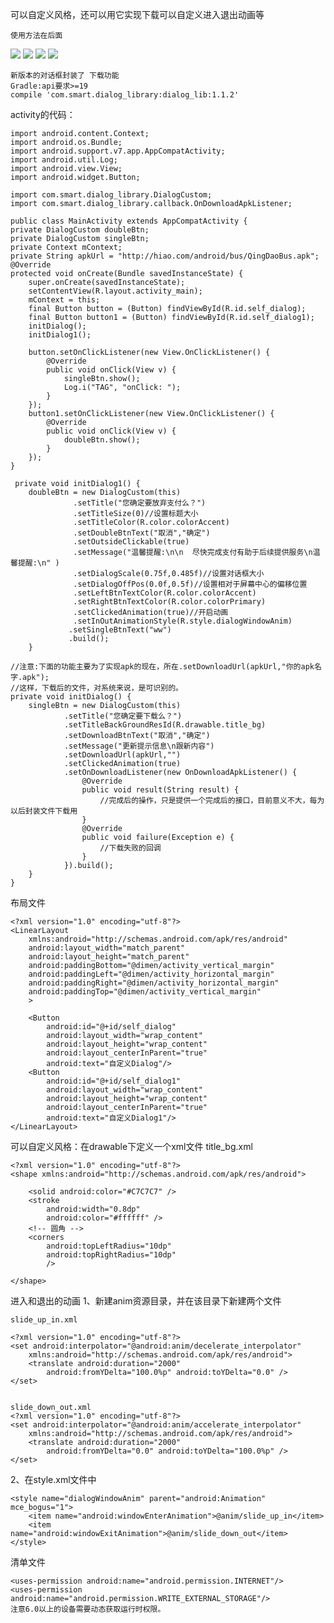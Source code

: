 可以自定义风格，还可以用它实现下载可以自定义进入退出动画等

	使用方法在后面
![](https://github.com/xubinbin1024/dialog/blob/master/CostomDialog/gif/wwww.jpg)
![](https://github.com/xubinbin1024/dialog/blob/master/CostomDialog/gif/QQ%E5%9B%BE%E7%89%8720170311155142.jpg)
![](https://github.com/xubinbin1024/dialog/blob/master/CostomDialog/gif/QQ%E5%9B%BE%E7%89%8720170311155146.jpg)
![](https://github.com/xubinbin1024/dialog/blob/master/CostomDialog/gif/QQ%E5%9B%BE%E7%89%8720170311155149.jpg)
	
	新版本的对话框封装了 下载功能 
	Gradle:api要求>=19
	compile 'com.smart.dialog_library:dialog_lib:1.1.2'

activity的代码：

	import android.content.Context;
	import android.os.Bundle;
	import android.support.v7.app.AppCompatActivity;
	import android.util.Log;
	import android.view.View;
	import android.widget.Button;

	import com.smart.dialog_library.DialogCustom;
	import com.smart.dialog_library.callback.OnDownloadApkListener;

	public class MainActivity extends AppCompatActivity {
    private DialogCustom doubleBtn;
    private DialogCustom singleBtn;
    private Context mContext;
    private String apkUrl = "http://hiao.com/android/bus/QingDaoBus.apk";
    @Override
    protected void onCreate(Bundle savedInstanceState) {
        super.onCreate(savedInstanceState);
        setContentView(R.layout.activity_main);
        mContext = this;
        final Button button = (Button) findViewById(R.id.self_dialog);
        final Button button1 = (Button) findViewById(R.id.self_dialog1);
        initDialog();
        initDialog1();

        button.setOnClickListener(new View.OnClickListener() {
            @Override
            public void onClick(View v) {
                singleBtn.show();
                Log.i("TAG", "onClick: ");
            }
        });
        button1.setOnClickListener(new View.OnClickListener() {
            @Override
            public void onClick(View v) {
                doubleBtn.show();
            }
        });
	}

	 private void initDialog1() {
        doubleBtn = new DialogCustom(this)
                  .setTitle("您确定要放弃支付么？")
                  .setTitleSize(0)//设置标题大小
                  .setTitleColor(R.color.colorAccent)
                  .setDoubleBtnText("取消","确定")
                  .setOutsideClickable(true)
                  .setMessage("温馨提醒:\n\n  尽快完成支付有助于后续提供服务\n温馨提醒:\n" )
                  .setDialogScale(0.75f,0.485f)//设置对话框大小
                  .setDialogOffPos(0.0f,0.5f)//设置相对于屏幕中心的偏移位置
                  .setLeftBtnTextColor(R.color.colorAccent)
                  .setRightBtnTextColor(R.color.colorPrimary)
                  .setClickedAnimation(true)//开启动画
                  .setInOutAnimationStyle(R.style.dialogWindowAnim)
                 .setSingleBtnText("ww")
                 .build();
    	}

	//注意:下面的功能主要为了实现apk的现在，所在.setDownloadUrl(apkUrl,"你的apk名字.apk");
	//这样，下载后的文件，对系统来说，是可识别的。
    private void initDialog() {
        singleBtn = new DialogCustom(this)
                .setTitle("您确定要下载么？")
                .setTitleBackGroundResId(R.drawable.title_bg)
                .setDownloadBtnText("取消","确定")
                .setMessage("更新提示信息\n跟新内容")
                .setDownloadUrl(apkUrl,"")
                .setClickedAnimation(true)
                .setOnDownloadListener(new OnDownloadApkListener() {
                    @Override
                    public void result(String result) {
						//完成后的操作，只是提供一个完成后的接口，目前意义不大，每为以后封装文件下载用
                    }
                    @Override
                    public void failure(Exception e) {
						//下载失败的回调
                    }
                }).build();
    	}
	}

布局文件

	<?xml version="1.0" encoding="utf-8"?>
	<LinearLayout
	    xmlns:android="http://schemas.android.com/apk/res/android"
	    android:layout_width="match_parent"
	    android:layout_height="match_parent"
	    android:paddingBottom="@dimen/activity_vertical_margin"
	    android:paddingLeft="@dimen/activity_horizontal_margin"
	    android:paddingRight="@dimen/activity_horizontal_margin"
	    android:paddingTop="@dimen/activity_vertical_margin"
	    >
	
	    <Button
	        android:id="@+id/self_dialog"
	        android:layout_width="wrap_content"
	        android:layout_height="wrap_content"
	        android:layout_centerInParent="true"
	        android:text="自定义Dialog"/>
	    <Button
	        android:id="@+id/self_dialog1"
	        android:layout_width="wrap_content"
	        android:layout_height="wrap_content"
	        android:layout_centerInParent="true"
	        android:text="自定义Dialog1"/>
	</LinearLayout>

可以自定义风格：在drawable下定义一个xml文件 title_bg.xml

	<?xml version="1.0" encoding="utf-8"?>
	<shape xmlns:android="http://schemas.android.com/apk/res/android">
	
	    <solid android:color="#C7C7C7" />
	    <stroke
	        android:width="0.8dp"
	        android:color="#ffffff" />
	    <!-- 圆角 -->
	    <corners
	        android:topLeftRadius="10dp"
	        android:topRightRadius="10dp"
	        />
	
	</shape>


进入和退出的动画
1、新建anim资源目录，并在该目录下新建两个文件

	slide_up_in.xml

	<?xml version="1.0" encoding="utf-8"?>
	<set android:interpolator="@android:anim/decelerate_interpolator"
		xmlns:android="http://schemas.android.com/apk/res/android">
		<translate android:duration="2000"
			android:fromYDelta="100.0%p" android:toYDelta="0.0" />
	</set>
	
	
	slide_down_out.xml
	<?xml version="1.0" encoding="utf-8"?>
	<set android:interpolator="@android:anim/accelerate_interpolator"
		xmlns:android="http://schemas.android.com/apk/res/android">
		<translate android:duration="2000"
			android:fromYDelta="0.0" android:toYDelta="100.0%p" />
	</set>
	


2、在style.xml文件中

	<style name="dialogWindowAnim" parent="android:Animation" mce_bogus="1">
        <item name="android:windowEnterAnimation">@anim/slide_up_in</item>
        <item name="android:windowExitAnimation">@anim/slide_down_out</item>
    </style>
清单文件

    <uses-permission android:name="android.permission.INTERNET"/>
    <uses-permission android:name="android.permission.WRITE_EXTERNAL_STORAGE"/>
	注意6.0以上的设备需要动态获取运行时权限。
